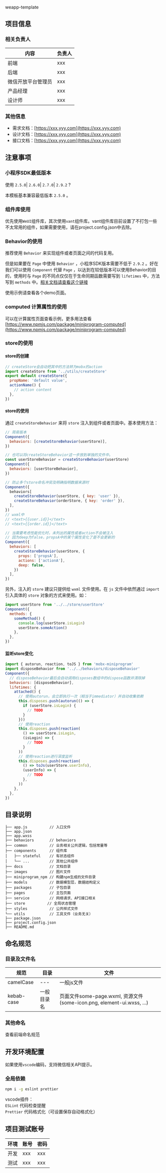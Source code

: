 weapp-template

## 项目信息
### 相关负责人
| 内容 | 负责人 |
| --- | --- |
| 前端 | xxx |
| 后端 | xxx |
| 微信开放平台管理员 | xxx |
| 产品经理 | xxx |
| 设计师 | xxx |

### 其他信息
- 需求文档：[https://xxx.yyy.com](https://xxx.yyy.com)
- 设计文档：[https://xxx.yyy.com](https://xxx.yyy.com)
- 接口文档：[https://xxx.yyy.com](https://xxx.yyy.com)

## 注意事项
### 小程序SDK最低版本
使用 `2.5.0`| `2.6.0`| `2.7.0`| `2.9.2` ?

本模板基本兼容最低版本 `2.5.0` 。

### 组件库使用
优先使用`WeUI`组件库，其次使用`vant`组件库。vant组件库目前设置了不打包一些不太常用的组件，如果需要使用，请在project.config.json中去除。

### Behavior的使用
推荐使用 `Behavior` 来实现组件或者页面之间的代码复用。

但是如果要在 `Page` 中使用 `Behavior` ，小程序SDK版本需要不低于 `2.9.2` 。好在我们可以使用 `Component` 代替 `Page` ，以达到在较低版本可以使用Behavior的目的，使用时与 `Page` 的不同点仅仅在于生命同期函数需要写到 `lifetimes` 中，方法写到 `methods` 中。[相关文档请查看这个链接](https://developers.weixin.qq.com/miniprogram/dev/framework/app-service/page.html)

使用示例请查看各个demo页面。

### computed 计算属性的使用
可以在计算属性页面查看示例，更多用法查看 [https://www.npmjs.com/package/miniprogram-computed](https://www.npmjs.com/package/miniprogram-computed)

### store的使用

#### store的创建
```javascript
// createStore会自动把其中的方法转为mobx的action
import createStore from '../utils/createStore'
export default createStore({
  propName: 'default value',
  actionName() {
    // action content
  },
})
```
#### store的使用
通过 `createStoreBehavior` 来将 `store` 注入到组件或者页面中。基本使用方法：
```javascript
// 简易版本
Component({
  behaviors: [createStoreBehavior(userStore)],
})

// 也可以将createStoreBehavior这一步放到单独的文件中。
const userStoreBehavior = createStoreBehavior(userStore)
Component({
  behaviors: [userStoreBehavior],
})

// 防止多个store命名冲突及明确指明数据来源时
Component({
  behaviors[
    createStoreBehavior(userStore, { key: 'user' }),
    createStoreBehavior(orderStore, { key: 'order' }),
  ],
})
// wxml中
// <text>{{user.id}}</text>
// <text>{{order.id}}</text>

// 当需要考虑性能优化时，未列出的属性或者action不会被注入
// 因为deep为false，propsA中的某个属性变化了是不会更新的
Component({
  behaviors: [
    createStoreBehavior(userStore, {
      props: ['propsA'],
      actions: ['actionA'],
      deep: false,
    })
  ],
})
```

另外，注入的 `store` 建议只提供给 `wxml` 文件使用。在 `js` 文件中依然通过 `import` 引入具体的 `store` 对象的方式来使用。如：
```javascript
import userStore from '../../store/userStore'
Component({
  methods: {
    someMethod() {
      console.log(userStore.isLogin)
      userStore.someAction()
    },
  },
})
```

#### 监听store变化
```javascript
import { autorun, reaction, toJS } from 'mobx-miniprogram'
import disposeBehavior from '../../behaviors/disposeBehavior'
Component({
  // disposeBehavior最后会自动调用disposes数组中的dispose函数并清除掉
  behaviors: [disposeBehavior],
  lifetimes: {
    attached() {
      // 使用autorun，会立即执行一次（相当于immediator）并自动收集依赖
      this.disposes.push(autorun(() => {
        if (userStore.isLogin) {
          // TODO
        }
      }))
      // 使用reaction
      this.disposes.push(reaction(
        () => userStore.isLogin,
        (isLogin) => {
          // TODO
        }
      ))
      // 使用reaction进行深度监听
      this.disposes.push(reaction(
        () => toJs(userStore.userInfo),
        (userInfo) => {
          // TODO
        },
      ))
    },
  },
})
```

## 目录说明
```
├── app.js          // 入口文件
├── app.json
├── app.wxss
├── behaviors       // behaviors
├── common          // 业务相关公共逻辑，包括常量等
├── components      // 组件库
│   ├── stateful    // 有状态组件 
│   └── ...         // 其他公共组件 
├── docs            // 文档目录
├── images          // 图片文件
├── miniprogram_npm // 构建npm生成的文件目录
├── models          // 数据模型层，数据结构定义
├── packages        // 子包目录
├── pages           // 主包页面
├── service         // 网络请求、API接口相关
├── store          // 全局状态管理
├── styles          // 公共样式文件
└── utils           // 工具文件（业务无关）
├── package.json
├── project.config.json
├── README.md
```

## 命名规范
### 目录及文件名
|  规范 | 目录 | 文件 |
| --- | --- | --- |
| camelCase | --- | 一般js文件 |
| kebab-case | 一般目录名 | 页面文件some-page.wxml, 资源文件(some-icon.png, element-ui.wxss, ...) |

### 其他命名
查看前端命名规范

## 开发环境配置
如果使用`vscode`编码，支持微信相关API提示。
### 全局依赖
```bash
npm i -g eslint prettier
```

vscode插件：<br/>
`ESLint` 代码检查提醒<br/>
`Prettier` 代码格式化（可设置保存自动格式化）<br/>

## 项目测试账号
| 环境 | 账号 | 密码 |
| ---- | ---- | ---- |
| 开发 | xxx | xxx |
| 测试 | xxx | xxx |
